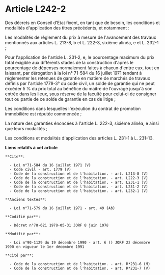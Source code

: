 # Article L242-2

Des décrets en Conseil d'Etat fixent, en tant que de besoin, les conditions et modalités d'application des titres précédents,
et notamment : 

Les modalités de règlement du prix à mesure de l'avancement des travaux mentionnés aux articles L. 213-8, b et L. 222-3,
sixième alinéa, e et L. 232-1 ; 

Pour l'application de l'article L. 231-2, e, le pourcentage maximum du prix total exigible aux différents stades de la
construction d'après le pourcentage de dépenses normalement faites à chacun d'entre eux, tout en laissant, par dérogation à
la loi n° 71-584 du 16 juillet 1971 tendant à réglementer les retenues de garantie en matière de marchés de travaux définis
par l'article 1779-3° du code civil, un solde de garantie qui ne peut excéder 5 % du prix total au bénéfice du maître de
l'ouvrage jusqu'à son entrée dans les lieux, sous réserve de la faculté pour celui-ci de consigner tout ou partie de ce solde
de garantie en cas de litige ; 

Les conditions dans lesquelles l'exécution du contrat de promotion immobilière est réputée commencée ; 

La nature des garanties énoncées à l'article L. 222-3, sixième alinéa, e ainsi que leurs modalités ; 

Les conditions et modalités d'application des articles L. 231-1 à L. 231-13.

**Liens relatifs à cet article**

	**Cite**:

	  - Loi n°71-584 du 16 juillet 1971 (V)
	  - Code civil - art. 1779 (V)
	  - Code de la construction et de l'habitation. - art. L213-8 (V)
	  - Code de la construction et de l'habitation. - art. L222-3 (V)
	  - Code de la construction et de l'habitation. - art. L231-1 (V)
	  - Code de la construction et de l'habitation. - art. L231-2 (V)
	  - Code de la construction et de l'habitation. - art. L232-1 (V)

	**Anciens textes**:

	  - Loi n°71-579 du 16 juillet 1971 - art. 49 (Ab)

	**Codifié par**:

	  - Décret n°78-621 1978-05-31 JORF 8 juin 1978

	**Modifié par**:

	  - Loi n°90-1129 du 19 décembre 1990 - art. 6 () JORF 22 décembre 1990 en vigueur le 1er décembre 1991

	**Cité par**:

	  - Code de la construction et de l'habitation. - art. R*231-6 (M)
	  - Code de la construction et de l'habitation. - art. R*231-7 (V)
